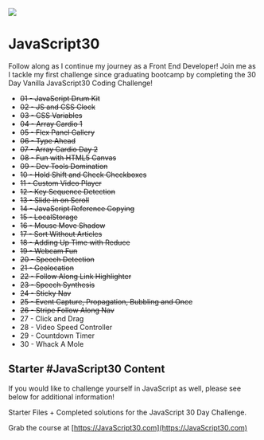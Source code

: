 ﻿![](https://javascript30.com/images/JS3-social-share.png)

# JavaScript30

Follow along as I continue my journey as a Front End Developer!  Join me as I tackle my first challenge since graduating bootcamp by completing the 30 Day Vanilla JavaScript30 Coding Challenge! 

+ ~~01 - JavaScript Drum Kit~~
+ ~~02 - JS and CSS Clock~~
+ ~~03 - CSS Variables~~
+ ~~04 - Array Cardio 1~~
+ ~~05 - Flex Panel Gallery~~
+ ~~06 - Type Ahead~~
+ ~~07 - Array Cardio Day 2~~
+ ~~08 - Fun with HTML5 Canvas~~
+ ~~09 - Dev Tools Domination~~
+ ~~10 - Hold Shift and Check Checkboxes~~
+ ~~11 - Custom Video Player~~
+ ~~12 - Key Sequence Detection~~
+ ~~13 - Slide in on Scroll~~
+ ~~14 - JavaScript Reference Copying~~
+ ~~15 - LocalStorage~~
+ ~~16 - Mouse Move Shadow~~
+ ~~17 - Sort Without Articles~~
+ ~~18 - Adding Up Time with Reduce~~
+ ~~19 - Webcam Fun~~
+ ~~20 - Speech Detection~~
+ ~~21 - Geolocation~~
+ ~~22 - Follow Along Link Highlighter~~
+ ~~23 - Speech Synthesis~~
+ ~~24 - Sticky Nav~~
+ ~~25 - Event Capture, Propagation, Bubbling and Once~~
+ ~~26 - Stripe Follow Along Nav~~
+ 27 - Click and Drag
+ 28 - Video Speed Controller
+ 29 - Countdown Timer
+ 30 - Whack A Mole


## Starter #JavaScript30 Content

If you would like to challenge yourself in JavaScript as well, please see below for additional information!

Starter Files + Completed solutions for the JavaScript 30 Day Challenge.

Grab the course at [https://JavaScript30.com](https://JavaScript30.com)
